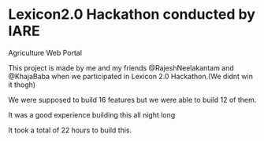 # Lexicon2.0 Hackathon conducted by IARE


Agriculture Web Portal


This project is made by me and my friends @RajeshNeelakantam and @KhajaBaba when we participated in Lexicon 2.0 Hackathon.(We didnt win it thogh)

We were supposed to build 16 features but we were able to build 12 of them.

It was a good experience building this all night long 

It took a total of 22 hours to build this.
